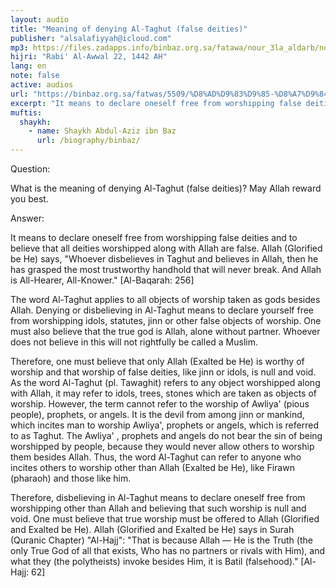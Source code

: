 ```yaml
---
layout: audio
title: "Meaning of denying Al-Taghut (false deities)"
publisher: "alsalafiyyah@icloud.com"
mp3: https://files.zadapps.info/binbaz.org.sa/fatawa/nour_3la_aldarb/nour_739/nour_73903.mp3
hijri: "Rabi' Al-Awwal 22, 1442 AH"
lang: en
note: false
active: audios
url: "https://binbaz.org.sa/fatwas/5509/%D8%AD%D9%83%D9%85-%D8%A7%D9%84%D8%B5%D9%84%D8%A7%D8%A9-%D8%B9%D9%84%D9%89-%D8%A7%D9%84%D9%83%D8%A7%D9%81%D8%B1-%D9%88%D8%A7%D9%84%D8%B9%D8%A7%D8%B5%D9%8A"
excerpt: "It means to declare oneself free from worshipping false deities and to believe that all deities worshipped along with Allah are false."
muftis:
  shaykh: 
    - name: Shaykh Abdul-Aziz ibn Baz
      url: /biography/binbaz/
---
```


Question:

What is the meaning of denying Al-Taghut (false deities)? May Allah reward you best.

Answer: 

It means to declare oneself free from worshipping false deities and to believe that all deities worshipped along with Allah are false. Allah (Glorified be He) says, "Whoever disbelieves in Taghut and believes in Allah, then he has grasped the most trustworthy handhold that will never break. And Allah is All-Hearer, All-Knower." [Al-Baqarah: 256]

The word Al-Taghut applies to all objects of worship taken as gods besides Allah. Denying or disbelieving in Al-Taghut means to declare yourself free from worshipping idols, statutes, jinn or other false objects of worship. One must also believe that the true god is Allah, alone without partner. Whoever does not believe in this will not rightfully be called a Muslim. 

Therefore, one must believe that only Allah (Exalted be He) is worthy of worship and that worship of false deities, like jinn or idols, is null and void. As the word Al-Taghut (pl. Tawaghit) refers to any object worshipped along with Allah, it may refer to idols, trees, stones which are taken as objects of worship. However, the term cannot refer to the worship of Awliya' (pious people), prophets, or angels. It is the devil from among jinn or mankind, which incites man to worship Awliya', prophets or angels, which is referred to as Taghut. The Awliya' , prophets and angels do not bear the sin of being worshipped by people, because they would never allow others to worship them besides Allah. Thus, the word Al-Taghut can refer to anyone who incites others to worship other than Allah (Exalted be He), like Firawn (pharaoh) and those like him. 

Therefore, disbelieving in Al-Taghut means to declare oneself free from worshipping other than Allah and believing that such worship is null and void. One must believe that true worship must be offered to Allah (Glorified and Exalted be He). Allah (Glorified and Exalted be He) says in Surah (Quranic Chapter) "Al-Hajj": "That is because Allah — He is the Truth (the only True God of all that exists, Who has no partners or rivals with Him), and what they (the polytheists) invoke besides Him, it is Batil (falsehood)." [Al-Hajj: 62]
